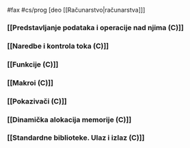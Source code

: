 #fax #cs/prog [deo [[Računarstvo|računarstva]]]
$\:$

### [[Predstavljanje podataka i operacije nad njima (C)]]
### [[Naredbe i kontrola toka (C)]]
### [[Funkcije (C)]]
### [[Makroi (C)]]
### [[Pokazivači (C)]]
### [[Dinamička alokacija memorije (C)]]
### [[Standardne biblioteke. Ulaz i izlaz (C)]]
